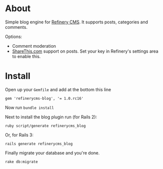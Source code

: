 # About

Simple blog engine for [Refinery CMS](http://refinerycms.com). It supports posts, categories and comments.

Options:

* Comment moderation
* [ShareThis.com](http://sharethis.com) support on posts. Set your key in Refinery's settings area to enable this.

# Install

Open up your ``Gemfile`` and add at the bottom this line

    gem 'refinerycms-blog', '= 1.0.rc16'

Now run ``bundle install``

Next to install the blog plugin run (for Rails 2):

    ruby script/generate refinerycms_blog

Or, for Rails 3:

    rails generate refinerycms_blog

Finally migrate your database and you're done.

    rake db:migrate